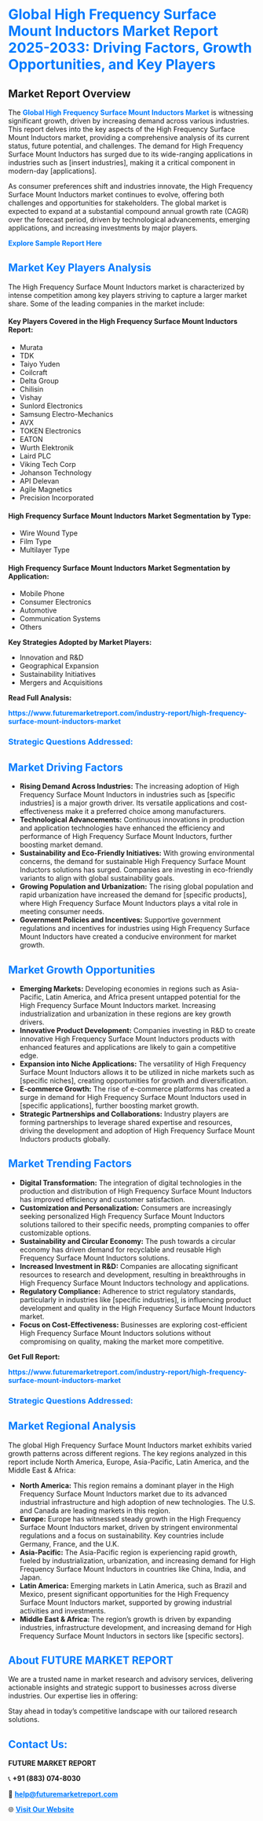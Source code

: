 <h1 style="color: #007BFF;">Global High Frequency Surface Mount Inductors Market Report 2025-2033: Driving Factors, Growth Opportunities, and Key Players</h1>

<section id="overview">
<h2>Market Report Overview</h2>
<p>The <a href="https://www.futuremarketreport.com/industry-report/high-frequency-surface-mount-inductors-market" style="color: #007BFF; text-decoration: none;"><strong>Global High Frequency Surface Mount Inductors Market</strong></a> is witnessing significant growth, driven by increasing demand across various industries. This report delves into the key aspects of the High Frequency Surface Mount Inductors market, providing a comprehensive analysis of its current status, future potential, and challenges. The demand for High Frequency Surface Mount Inductors has surged due to its wide-ranging applications in industries such as [insert industries], making it a critical component in modern-day [applications].</p>
<p>As consumer preferences shift and industries innovate, the High Frequency Surface Mount Inductors market continues to evolve, offering both challenges and opportunities for stakeholders. The global market is expected to expand at a substantial compound annual growth rate (CAGR) over the forecast period, driven by technological advancements, emerging applications, and increasing investments by major players.</p>
</section>

<section id="overview">
<p><a href="https://www.futuremarketreport.com/request-sample/reportId=43077" style="color: #007BFF; text-decoration: none;"><strong>Explore Sample Report Here</strong></a></p>
</section>

<section id="key-players">
<h2 style="color: #007BFF;">Market Key Players Analysis</h2>
<p>The High Frequency Surface Mount Inductors market is characterized by intense competition among key players striving to capture a larger market share. Some of the leading companies in the market include:</p>
<h4>Key Players Covered in the High Frequency Surface Mount Inductors Report:</h4>
<ul><li>Murata</li><li>TDK</li><li>Taiyo Yuden</li><li>Coilcraft</li><li>Delta Group</li><li>Chilisin</li><li>Vishay</li><li>Sunlord Electronics</li><li>Samsung Electro-Mechanics</li><li>AVX</li><li>TOKEN Electronics</li><li>EATON</li><li>Wurth Elektronik</li><li>Laird PLC</li><li>Viking Tech Corp</li><li>Johanson Technology</li><li>API Delevan</li><li>Agile Magnetics</li><li>Precision Incorporated</li></ul>
<h4>High Frequency Surface Mount Inductors Market Segmentation by Type:</h4>
<ul><li>Wire Wound Type</li><li>Film Type</li><li>Multilayer Type</li></ul>

<h4>High Frequency Surface Mount Inductors Market Segmentation by Application:</h4>
<ul><li>Mobile Phone</li><li>Consumer Electronics</li><li>Automotive</li><li>Communication Systems</li><li>Others</li></ul>
<p><strong>Key Strategies Adopted by Market Players:</strong></p>
<ul>
<li>Innovation and R&D</li>
<li>Geographical Expansion</li>
<li>Sustainability Initiatives</li>
<li>Mergers and Acquisitions</li>
</ul>
</section>

<section>
<p><strong>Read Full Analysis: </strong></p><a href="https://www.futuremarketreport.com/industry-report/high-frequency-surface-mount-inductors-market" style="color: #007BFF; text-decoration: none;"><strong>https://www.futuremarketreport.com/industry-report/high-frequency-surface-mount-inductors-market</strong></a>
<h3 style="color: #007BFF;">Strategic Questions Addressed:</h3>
</section>

<section id="driving-factors">
<h2 style="color: #007BFF;">Market Driving Factors</h2>
<ul>
<li><strong>Rising Demand Across Industries:</strong> The increasing adoption of High Frequency Surface Mount Inductors in industries such as [specific industries] is a major growth driver. Its versatile applications and cost-effectiveness make it a preferred choice among manufacturers.</li>
<li><strong>Technological Advancements:</strong> Continuous innovations in production and application technologies have enhanced the efficiency and performance of High Frequency Surface Mount Inductors, further boosting market demand.</li>
<li><strong>Sustainability and Eco-Friendly Initiatives:</strong> With growing environmental concerns, the demand for sustainable High Frequency Surface Mount Inductors solutions has surged. Companies are investing in eco-friendly variants to align with global sustainability goals.</li>
<li><strong>Growing Population and Urbanization:</strong> The rising global population and rapid urbanization have increased the demand for [specific products], where High Frequency Surface Mount Inductors plays a vital role in meeting consumer needs.</li>
<li><strong>Government Policies and Incentives:</strong> Supportive government regulations and incentives for industries using High Frequency Surface Mount Inductors have created a conducive environment for market growth.</li>
</ul>
</section>

<section id="growth-opportunities">
<h2 style="color: #007BFF;">Market Growth Opportunities</h2>
<ul>
<li><strong>Emerging Markets:</strong> Developing economies in regions such as Asia-Pacific, Latin America, and Africa present untapped potential for the High Frequency Surface Mount Inductors market. Increasing industrialization and urbanization in these regions are key growth drivers.</li>
<li><strong>Innovative Product Development:</strong> Companies investing in R&D to create innovative High Frequency Surface Mount Inductors products with enhanced features and applications are likely to gain a competitive edge.</li>
<li><strong>Expansion into Niche Applications:</strong> The versatility of High Frequency Surface Mount Inductors allows it to be utilized in niche markets such as [specific niches], creating opportunities for growth and diversification.</li>
<li><strong>E-commerce Growth:</strong> The rise of e-commerce platforms has created a surge in demand for High Frequency Surface Mount Inductors used in [specific applications], further boosting market growth.</li>
<li><strong>Strategic Partnerships and Collaborations:</strong> Industry players are forming partnerships to leverage shared expertise and resources, driving the development and adoption of High Frequency Surface Mount Inductors products globally.</li>
</ul>
</section>

<section id="trending-factors">
<h2 style="color: #007BFF;">Market Trending Factors</h2>
<ul>
<li><strong>Digital Transformation:</strong> The integration of digital technologies in the production and distribution of High Frequency Surface Mount Inductors has improved efficiency and customer satisfaction.</li>
<li><strong>Customization and Personalization:</strong> Consumers are increasingly seeking personalized High Frequency Surface Mount Inductors solutions tailored to their specific needs, prompting companies to offer customizable options.</li>
<li><strong>Sustainability and Circular Economy:</strong> The push towards a circular economy has driven demand for recyclable and reusable High Frequency Surface Mount Inductors solutions.</li>
<li><strong>Increased Investment in R&D:</strong> Companies are allocating significant resources to research and development, resulting in breakthroughs in High Frequency Surface Mount Inductors technology and applications.</li>
<li><strong>Regulatory Compliance:</strong> Adherence to strict regulatory standards, particularly in industries like [specific industries], is influencing product development and quality in the High Frequency Surface Mount Inductors market.</li>
<li><strong>Focus on Cost-Effectiveness:</strong> Businesses are exploring cost-efficient High Frequency Surface Mount Inductors solutions without compromising on quality, making the market more competitive.</li>
</ul>
</section>

<section>
<p><strong>Get Full Report: </strong></p><a href="https://www.futuremarketreport.com/industry-report/high-frequency-surface-mount-inductors-market" style="color: #007BFF; text-decoration: none;"><strong>https://www.futuremarketreport.com/industry-report/high-frequency-surface-mount-inductors-market</strong></a>
<h3 style="color: #007BFF;">Strategic Questions Addressed:</h3>
</section>


<section id="regional-analysis">
<h2 style="color: #007BFF;">Market Regional Analysis</h2>
<p>The global High Frequency Surface Mount Inductors market exhibits varied growth patterns across different regions. The key regions analyzed in this report include North America, Europe, Asia-Pacific, Latin America, and the Middle East & Africa:</p>
<ul>
<li><strong>North America:</strong> This region remains a dominant player in the High Frequency Surface Mount Inductors market due to its advanced industrial infrastructure and high adoption of new technologies. The U.S. and Canada are leading markets in this region.</li>
<li><strong>Europe:</strong> Europe has witnessed steady growth in the High Frequency Surface Mount Inductors market, driven by stringent environmental regulations and a focus on sustainability. Key countries include Germany, France, and the U.K.</li>
<li><strong>Asia-Pacific:</strong> The Asia-Pacific region is experiencing rapid growth, fueled by industrialization, urbanization, and increasing demand for High Frequency Surface Mount Inductors in countries like China, India, and Japan.</li>
<li><strong>Latin America:</strong> Emerging markets in Latin America, such as Brazil and Mexico, present significant opportunities for the High Frequency Surface Mount Inductors market, supported by growing industrial activities and investments.</li>
<li><strong>Middle East & Africa:</strong> The region’s growth is driven by expanding industries, infrastructure development, and increasing demand for High Frequency Surface Mount Inductors in sectors like [specific sectors].</li>
</ul>
</section>

<footer>
<h2 style="color: #007BFF;">About FUTURE MARKET REPORT</h2>
<p>We are a trusted name in market research and advisory services, delivering actionable insights and strategic support to businesses across diverse industries. Our expertise lies in offering:</p>

<p>Stay ahead in today’s competitive landscape with our tailored research solutions.</p>

<h2 style="color: #007BFF;">Contact Us:</h2>
<p><strong>FUTURE MARKET REPORT</strong></p>
<p>📞 <strong>+91 (883) 074-8030</strong></p>
<p>📧 <strong><a href="mailto:help@futuremarketreport.com" style="color: #007BFF;">help@futuremarketreport.com</a></strong></p>
<p>🌐 <strong><a href="https://www.futuremarketreport.com/" style="color: #007BFF;">Visit Our Website</a></strong></p>
</footer>